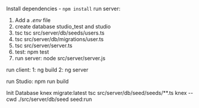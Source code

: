 Install dependencies - `npm install`
run server:
1. Add a *.env* file
2. create database studio_test and studio
3. tsc tsc src/server/db/seeds/users.ts 
4. tsc src/server/db/migrations/user.ts 
5. tsc src/server/server.ts
6. test: npm test
7. run server: node src/server/server.js

run client:
1: ng build
2: ng server

run Studio: npm run build

Init Database
knex migrate:latest
tsc src/server/db/seed/seeds/**.ts
knex --cwd ./src/server/db/seed  seed:run
